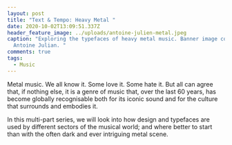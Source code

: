```yaml
---
layout: post
title: "Text & Tempo: Heavy Metal "
date: 2020-10-02T13:09:51.337Z
header_feature_image: ../uploads/antoine-julien-metal.jpeg
caption: "Exploring the typefaces of heavy metal music. Banner image courtesy of
  Antoine Julian. "
comments: true
tags:
  - Music
---
```

Metal music. We all know it. Some love it. Some hate it. But all can agree that, if nothing else, it is a genre of music that, over the last 60 years, has become globally recognisable both for its iconic sound and for the culture that surrounds and embodies it. 

In this multi-part series, we will look into how design and typefaces are used by different sectors of the musical world; and where better to start than with the often dark and ever intriguing metal scene.
